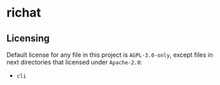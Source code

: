 # richat

## Licensing

Default license for any file in this project is `AGPL-3.0-only`, except files in next directories that licensed under `Apache-2.0`:

- `cli`
